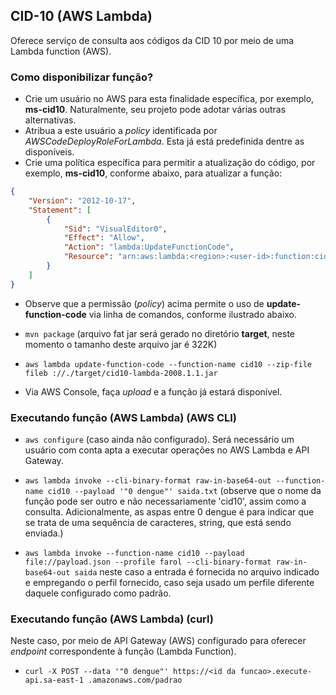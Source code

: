## CID-10 (AWS Lambda)

Oferece serviço de consulta aos códigos da CID 10 por meio de uma Lambda function (AWS).

### Como disponibilizar função?

- Crie um usuário no AWS para esta finalidade específica, por exemplo, 
**ms-cid10**. Naturalmente, seu 
projeto pode adotar várias outras alternativas. 
- Atribua a este usuário a _policy_ identificada por
 _AWSCodeDeployRoleForLambda_. Esta já está predefinida dentre as disponíveis.
- Crie uma política específica para permitir a atualização do código, por
exemplo, **ms-cid10**, conforme abaixo, para atualizar a função:
```json
{
    "Version": "2012-10-17",
    "Statement": [
        {
            "Sid": "VisualEditor0",
            "Effect": "Allow",
            "Action": "lambda:UpdateFunctionCode",
            "Resource": "arn:aws:lambda:<region>:<user-id>:function:cid10"
        }
    ]
}
```

- Observe que a permissão (_policy_) acima permite o uso de 
**update-function-code** via linha de comandos, conforme ilustrado abaixo. 
 
- `mvn package` (arquivo fat jar será gerado no diretório **target**, neste
 momento o tamanho deste arquivo jar é 322K)
- `aws lambda update-function-code --function-name cid10 --zip-file fileb
://./target/cid10-lambda-2008.1.1.jar`
- Via AWS Console, faça _upload_ e a função já estará disponível. 

### Executando função (AWS Lambda) (AWS CLI)

- `aws configure` (caso ainda não configurado). Será necessário um usuário
com conta apta a executar operações no AWS Lambda e API Gateway. 

- `aws lambda invoke --cli-binary-format raw-in-base64-out --function-name
 cid10 --payload '"0 dengue"' saida.txt` (observe que o nome da função pode ser
  outro e não necessariamente 'cid10', assim como a consulta. Adicionalmente, as aspas entre 0 dengue é para indicar que se trata de uma sequência de caracteres, string, que está sendo enviada.)
  
- `aws lambda invoke --function-name cid10 --payload file://payload.json --profile farol --cli-binary-format raw-in-base64-out saida` neste caso
a entrada é fornecida no arquivo indicado e empregando o perfil fornecido, caso seja usado um perfile diferente daquele
configurado como padrão.

### Executando função (AWS Lambda) (curl)
Neste caso, por meio de API Gateway (AWS) configurado para oferecer _endpoint_ correspondente à função (Lambda Function).

- `curl -X POST --data '"0 dengue"' https://<id da funcao>.execute-api.sa-east-1
.amazonaws.com/padrao`
